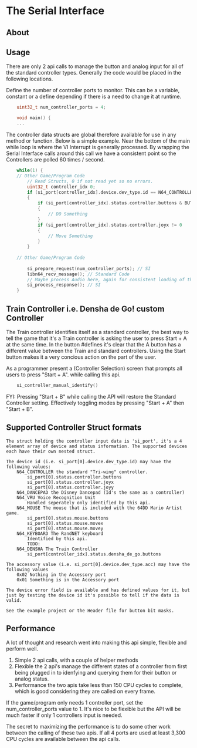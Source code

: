 # The Serial Interface
## About
## Usage
There are only 2 api calls to manage the button and analog input for all of the standard controller types. Generally the code would be placed in the following locations. 

Define the number of controller ports to monitor. This can be a variable, constant or a define depending if there is a need to change it at runtime.

```C
	uint32_t num_controller_ports = 4;

	void main() {
	...
```

The controller data structs are global therefore available for use in any method or function. Below is a simple example.
Near the bottom of the main while loop is where the VI Interrupt is generally processed. By wrapping the Serial Interface calls around this call we have a consistent point so the Controllers are polled 60 times / second.

```C
	while(1) {
	// Other Game/Program Code
		// Read Structs, 0 if not read yet so no errors.
		uint32_t controller_idx 0;
		if (si_port[controller_idx].device.dev_type.id == N64_CONTROLLER)
		{
			if (si_port[controller_idx].status.controller.buttons & BUTTON_A)
			{
				// DO Something
			}
			if (si_port[controller_idx].status.controller.joyx != 0
			{
				// Move Something
			}
		}
		
	// Other Game/Program Code
	
		si_prepare_request(num_controller_ports); // SI 
		libn64_recv_message(); // Standard Code
		// Maybe process Audio here, again for consistent loading of the Audio Buffer
		si_process_response(); // SI
	}
```

## Train Controller i.e. Densha de Go! custom Controller

The Train controller identifies itself as a standard controller, the best way to tell the game that it's a Train controller is asking the user to press Start + A at the same time. In the button #defines it's clear that the A button has a different value between the Train and standard controllers. Using the Start button makes it a very concious action on the part of the user. 

As a programmer present a (Controller Selection) screen that prompts all users to press "Start + A". while calling this api.

```C
	si_controller_manual_identify()
```

FYI: Pressing "Start + B" while calling the API will restore the Standard Controller setting. Effectively toggling modes by pressing "Start + A" then "Start + B". 

## Supported Controller Struct formats

	The struct holding the controller input data is 'si_port', it's a 4 element array of device and status information. The supported devices each have their own nested struct. 
	
	The device id (i.e. si_port[0].device.dev_type.id) may have the following values:
		N64_CONTROLLER the standard "Tri-wing" controller.
			si_port[0].status.controller.buttons
			si_port[0].status.controller.joyx
			si_port[0].status.controller.joyy
		N64_DANCEPAD the Disney Dancepad (Id's the same as a controller)
		N64_VRU Voice Recognition Unit
			Handled seperately only identified by this api.
		N64_MOUSE The mouse that is included with the 64DD Mario Artist game.
			si_port[0].status.mouse.buttons
			si_port[0].status.mouse.movex
			si_port[0].status.mouse.movey
		N64_KEYBOARD The RandNET keyboard
			Identified by this api.
			TODO:
		N64_DENSHA The Train Controller
			si_port[controller_idx].status.densha_de_go.buttons
		
	The accessory value (i.e. si_port[0].device.dev_type.acc) may have the following values
		0x02 Nothing in the Accessory port
		0x01 Something is in the Accessory port
		
	The device error field is available and has defined values for it, but just by testing the device id it's possible to tell if the data is valid.

	See the example project or the Header file for button bit masks.
	
## Performance
A lot of thought and research went into making this api simple, flexible and perform well.
1. Simple 2 api calls, with a couple of helper methods
2. Flexible the 2 api's manage the different states of a controller from first being plugged in to idenfying and querying them for their button or analog status. 
3. Performance the two apis take less than 150 CPU cycles to complete, which is good considering they are called on every frame.

If the game/program only needs 1 controller port, set the num_controller_ports value to 1. It's nice to be flexible but the API will be much faster if only 1 controllers input is needed. 

The secret to maximizing the performance is to do some other work between the calling of these two apis. If all 4 ports are used at least 3,300 CPU cycles are available between the api calls.